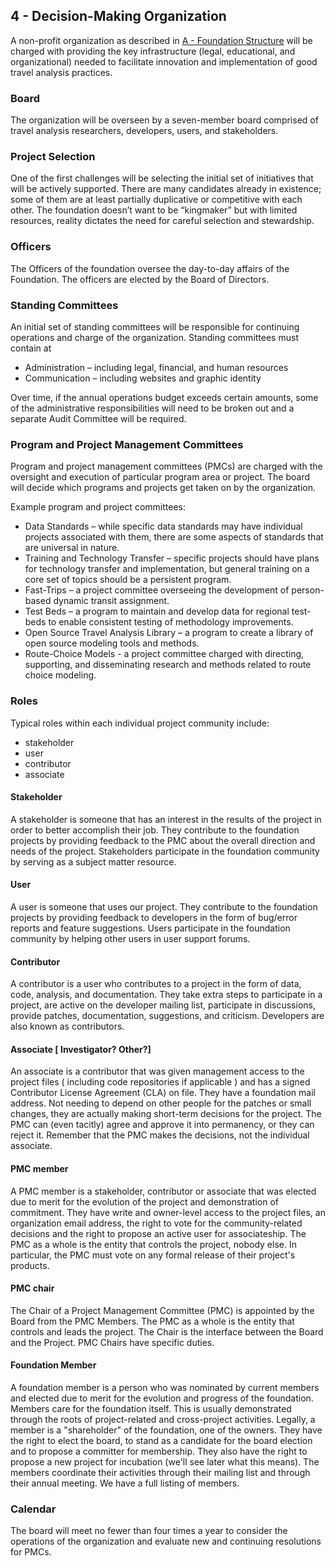 ## 4 - Decision-Making Organization

A non-profit organization as described in [A - Foundation Structure](A-foundation-structure.md) will be charged with providing the key infrastructure (legal, educational, and organizational) needed to facilitate innovation and implementation of good travel analysis practices.  

### Board
The organization will be overseen by a seven-member board comprised of travel analysis researchers, developers, users, and stakeholders.  

### Project Selection
One of the first challenges will be selecting the initial set of initiatives that will be actively supported. There are many candidates already in existence; some of them are at least partially duplicative or competitive with each other. The foundation doesn’t want to be “kingmaker” but with limited resources, reality dictates the need for careful selection and stewardship.

### Officers
The Officers of the foundation oversee the day-to-day affairs of the Foundation. The officers are elected by the Board of Directors.

### Standing Committees  
An initial set of standing committees will be responsible for continuing operations and charge of the organization.  Standing committees must contain at 

 * Administration – including legal, financial, and human resources
 * Communication – including websites and graphic identity

Over time, if the annual operations budget exceeds certain amounts, some of the administrative responsibilities will need to be broken out and a separate Audit Committee will be required.

### Program and Project Management Committees
Program and project management committees (PMCs) are charged with the oversight and execution of particular program area or project.  The board will decide which programs and projects get taken on by the organization.  

Example program and project committees:

 * Data Standards – while specific data standards may have individual projects associated with them, there are some aspects of standards that are universal in nature.
 * Training and Technology Transfer – specific projects should have plans for technology transfer and implementation, but general training on a core set of topics should be a persistent program.
 * Fast-Trips – a project committee overseeing the development of person-based dynamic transit assignment.
 * Test Beds – a program to maintain and develop data for regional test-beds to enable consistent testing of methodology improvements.
 * Open Source Travel Analysis Library – a program to create a library of open source modeling tools and methods.
 * Route-Choice Models - a project committee charged with directing, supporting, and disseminating research and methods related to route choice modeling.

### Roles
Typical roles within each individual project community include:

* stakeholder
* user
* contributor
* associate

#### Stakeholder
A stakeholder is someone that has an interest in the results of the project in order to better accomplish their job. They contribute to the foundation projects by providing feedback to the PMC about the overall direction and needs of the project. Stakeholders participate in the foundation community by serving as a subject matter resource.

#### User
A user is someone that uses our project. They contribute to the foundation projects by providing feedback to developers in the form of bug/error reports and feature suggestions. Users participate in the foundation community by helping other users in user support forums.

#### Contributor
A contributor is a user who contributes to a project in the form of data, code, analysis, and documentation. They take extra steps to participate in a project, are active on the developer mailing list, participate in discussions, provide patches, documentation, suggestions, and criticism. Developers are also known as contributors.

#### Associate [ Investigator? Other?]
An associate is a contributor that was given management access to the project files ( including code repositories if applicable ) and has a signed Contributor License Agreement (CLA) on file. They have a foundation mail address. Not needing to depend on other people for the patches or small changes, they are actually making short-term decisions for the project. The PMC can (even tacitly) agree and approve it into permanency, or they can reject it. Remember that the PMC makes the decisions, not the individual associate.

#### PMC member
A PMC member is a stakeholder, contributor or associate that was elected due to merit for the evolution of the project and demonstration of commitment. They have write and owner-level access to the project files, an organization email address, the right to vote for the community-related decisions and the right to propose an active user for associateship. The PMC as a whole is the entity that controls the project, nobody else. In particular, the PMC must vote on any formal release of their project's products.

#### PMC chair
The Chair of a Project Management Committee (PMC) is appointed by the Board from the PMC Members. The PMC as a whole is the entity that controls and leads the project. The Chair is the interface between the Board and the Project. PMC Chairs have specific duties.

#### Foundation Member
A foundation member is a person who was nominated by current members and elected due to merit for the evolution and progress of the foundation. Members care for the foundation itself. This is usually demonstrated through the roots of project-related and cross-project activities. Legally, a member is a "shareholder" of the foundation, one of the owners. They have the right to elect the board, to stand as a candidate for the board election and to propose a committer for membership. They also have the right to propose a new project for incubation (we'll see later what this means). The members coordinate their activities through their mailing list and through their annual meeting. We have a full listing of members.

### Calendar
The board will meet no fewer than four times a year to consider the operations of the organization and evaluate new and continuing resolutions for PMCs.




